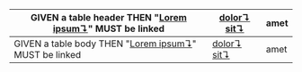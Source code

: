 | GIVEN a table header THEN "[Lorem ipsum↴][1]" MUST be linked | [dolor↴][2] [sit↴][3] | amet |
| ------------------------------------------------------------ | --------------------- | ---- |
| GIVEN a table body THEN "[Lorem ipsum↴][1]" MUST be linked   | [dolor↴][2] [sit↴][3] | amet |

[1]: glossary.md#lorem-ipsum "Lorem ipsum is the worlds most famous, most beloved piece of nonsense."

[2]: glossary.md#dolor "foo"

[3]: glossary.md#sit
